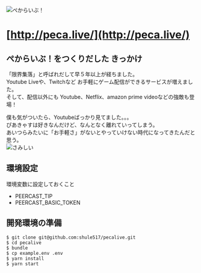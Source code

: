 ![ぺからいぶ！](http://peca.live/images/pecalive.png)

[http://peca.live/](http://peca.live/)
=======================================================

## ぺからいぶ！をつくりだした きっかけ
「限界集落」と呼ばれだして早５年以上が経ちました。<br>
Youtube Liveや、Twitchなど お手軽にゲーム配信ができるサービスが増えました。<br>
そして、配信以外にも Youtube、Netflix、amazon prime videoなどの強敵も登場！<br>

僕も気がついたら、Youtubeばっかり見てました。。。<br>
ぴあきゃすは好きなんだけど、なんとなく離れていってしまう。<br>
あいつらみたいに「お手軽さ」がないとやっていけない時代になってきたんだと思う。<br>
![さみしい](https://pbs.twimg.com/media/EYw0426U4AATCW1?format=jpg&name=small)

## 環境設定
環境変数に設定しておくこと
- PEERCAST_TIP
- PEERCAST_BASIC_TOKEN

## 開発環境の準備
```
$ git clone git@github.com:shule517/pecalive.git
$ cd pecalive
$ bundle
$ cp example.env .env
$ yarn install
$ yarn start
```
